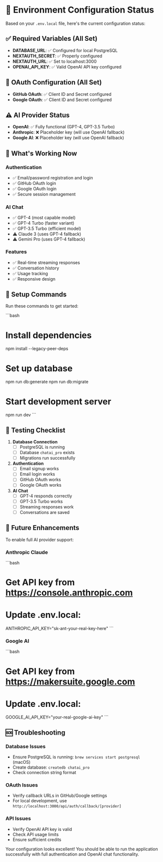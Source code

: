 # 🔧 Environment Configuration Status

Based on your `.env.local` file, here's the current configuration status:

## ✅ Required Variables (All Set)
- **DATABASE_URL**: ✅ Configured for local PostgreSQL
- **NEXTAUTH_SECRET**: ✅ Properly configured
- **NEXTAUTH_URL**: ✅ Set to localhost:3000
- **OPENAI_API_KEY**: ✅ Valid OpenAI API key configured

## 🔌 OAuth Configuration (All Set)
- **GitHub OAuth**: ✅ Client ID and Secret configured
- **Google OAuth**: ✅ Client ID and Secret configured

## ⚠️ AI Provider Status
- **OpenAI**: ✅ Fully functional (GPT-4, GPT-3.5 Turbo)
- **Anthropic**: ❌ Placeholder key (will use OpenAI fallback)
- **Google AI**: ❌ Placeholder key (will use OpenAI fallback)

## 🚀 What's Working Now

### Authentication
- ✅ Email/password registration and login
- ✅ GitHub OAuth login
- ✅ Google OAuth login
- ✅ Secure session management

### AI Chat
- ✅ GPT-4 (most capable model)
- ✅ GPT-4 Turbo (faster variant)
- ✅ GPT-3.5 Turbo (efficient model)
- ⚠️ Claude 3 (uses GPT-4 fallback)
- ⚠️ Gemini Pro (uses GPT-4 fallback)

### Features
- ✅ Real-time streaming responses
- ✅ Conversation history
- ✅ Usage tracking
- ✅ Responsive design

## 🔧 Setup Commands

Run these commands to get started:

\`\`\`bash
# Install dependencies
npm install --legacy-peer-deps

# Set up database
npm run db:generate
npm run db:migrate

# Start development server
npm run dev
\`\`\`

## 🧪 Testing Checklist

1. **Database Connection**
   - [ ] PostgreSQL is running
   - [ ] Database `chatai_pro` exists
   - [ ] Migrations run successfully

2. **Authentication**
   - [ ] Email signup works
   - [ ] Email login works
   - [ ] GitHub OAuth works
   - [ ] Google OAuth works

3. **AI Chat**
   - [ ] GPT-4 responds correctly
   - [ ] GPT-3.5 Turbo works
   - [ ] Streaming responses work
   - [ ] Conversations are saved

## 🔮 Future Enhancements

To enable full AI provider support:

### Anthropic Claude
\`\`\`bash
# Get API key from https://console.anthropic.com
# Update .env.local:
ANTHROPIC_API_KEY="sk-ant-your-real-key-here"
\`\`\`

### Google AI
\`\`\`bash
# Get API key from https://makersuite.google.com
# Update .env.local:
GOOGLE_AI_API_KEY="your-real-google-ai-key"
\`\`\`

## 🆘 Troubleshooting

### Database Issues
- Ensure PostgreSQL is running: `brew services start postgresql` (macOS)
- Create database: `createdb chatai_pro`
- Check connection string format

### OAuth Issues
- Verify callback URLs in GitHub/Google settings
- For local development, use `http://localhost:3000/api/auth/callback/[provider]`

### API Issues
- Verify OpenAI API key is valid
- Check API usage limits
- Ensure sufficient credits

Your configuration looks excellent! You should be able to run the application successfully with full authentication and OpenAI chat functionality.
